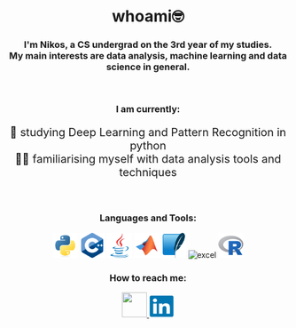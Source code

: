 <h1 align="center"> whoami🤓 </h1>

<h3 align="center">
I'm Nikos, a CS undergrad on the 3rd year of my studies. <br>
My main interests are data analysis, machine learning and data science in general. 
</h3>

<br>

<h3 align="center"> <b>I am currently:</b> </h3>
<p style="font-size:20px;" align="center">
📖 studying Deep Learning and Pattern Recognition in python <br>
👨‍💻 familiarising myself with data analysis tools and techniques <br>
</p>


<br>

<h3 align="center">Languages and Tools:</h3>
<p align="center">
<img src="https://raw.githubusercontent.com/devicons/devicon/master/icons/python/python-original.svg" alt="python" width="45" height="45"/>
<img src="https://raw.githubusercontent.com/devicons/devicon/master/icons/cplusplus/cplusplus-original.svg" alt="c++" width="45" height="45"/>
<img src="https://raw.githubusercontent.com/devicons/devicon/master/icons/java/java-original.svg" alt="java" width="45" height="45"/>
<img src="https://raw.githubusercontent.com/devicons/devicon/master/icons/matlab/matlab-original.svg" alt="matlab" width="45" height="45"/>
<img src="https://raw.githubusercontent.com/devicons/devicon/master/icons/sqlite/sqlite-original.svg" alt="sqlite" width="45" height="45"/>
<img src="https://upload.wikimedia.org/wikipedia/commons/3/34/Microsoft_Office_Excel_%282019%E2%80%93present%29.svg" alt="excel" width="45" height="45"/>
<img src="https://raw.githubusercontent.com/devicons/devicon/master/icons/r/r-original.svg" alt="R" width="45" height="45"/>
</p>

<h3 align="center"> How to reach me: </h3>
<p align="center">
 <a href="mailto:csd4655@csd.uoc.gr" target="_blank">
 <img src="https://upload.wikimedia.org/wikipedia/commons/thumb/e/ee/%28at%29.svg/1280px-%28at%29.svg.png" height="45" width="45" /> </a>
 <a href="https://www.linkedin.com/in/nikoskontogeorgis/" target="_blank">
 <img src="https://raw.githubusercontent.com/devicons/devicon/master/icons/linkedin/linkedin-original.svg" height="40" width="45" /> </a>
</p>
